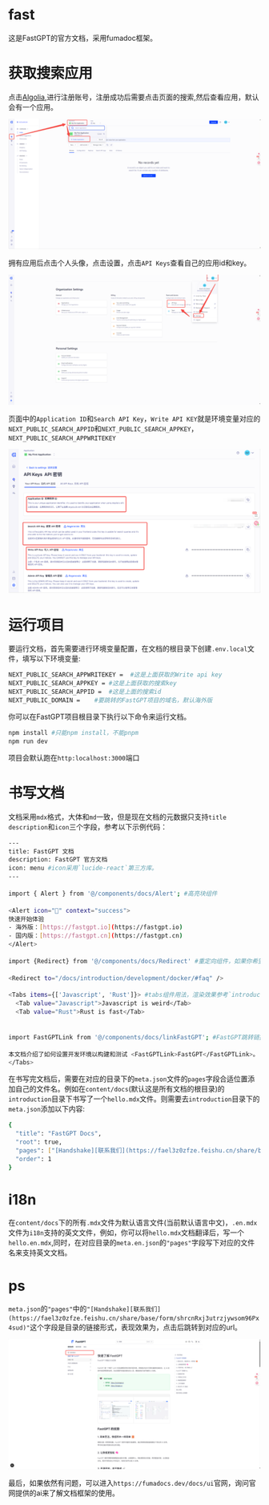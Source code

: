 # fast

这是FastGPT的官方文档，采用fumadoc框架。

# 获取搜索应用

点击[Algolia](https://dashboard.algolia.com/account/overview),进行注册账号，注册成功后需要点击页面的搜索,然后查看应用，默认会有一个应用。

![](./public/readme/algolia.png)

拥有应用后点击个人头像，点击设置，点击`API Keys`查看自己的应用id和key。

![](./public/readme/algolia2.png)

页面中的`Application ID`和`Search API Key`，`Write API KEY`就是环境变量对应的`NEXT_PUBLIC_SEARCH_APPID`和`NEXT_PUBLIC_SEARCH_APPKEY`，`NEXT_PUBLIC_SEARCH_APPWRITEKEY`

![](./public/readme/algolia3.png)

# 运行项目

要运行文档，首先需要进行环境变量配置，在文档的根目录下创建`.env.local`文件，填写以下环境变量:

```bash
NEXT_PUBLIC_SEARCH_APPWRITEKEY =  #这是上面获取的Write api key
NEXT_PUBLIC_SEARCH_APPKEY = #这是上面获取的搜索key
NEXT_PUBLIC_SEARCH_APPID =  #这是上面的搜索id
NEXT_PUBLIC_DOMAIN =    #要跳转的FastGPT项目的域名，默认海外版
```

你可以在FastGPT项目根目录下执行以下命令来运行文档。

```bash
npm install #只能npm install，不能pnpm
npm run dev
```
项目会默认跑在`http:localhost:3000`端口

# 书写文档

文档采用`mdx`格式，大体和`md`一致，但是现在文档的元数据只支持`title` `description`和`icon`三个字段，参考以下示例代码：

```bash
---
title: FastGPT 文档
description: FastGPT 官方文档
icon: menu #icon采用`lucide-react`第三方库。
---

import { Alert } from '@/components/docs/Alert'; #高亮块组件

<Alert icon="🤖" context="success">
快速开始体验
- 海外版：[https://fastgpt.io](https://fastgpt.io)
- 国内版：[https://fastgpt.cn](https://fastgpt.cn)
</Alert>

import {Redirect} from '@/components/docs/Redirect' #重定向组件，如果你希望用户点击这个文件跳转到别的文件的话，详情参考 `FAQ`的`Docker 部署问题`文档。

<Redirect to="/docs/introduction/development/docker/#faq" />

<Tabs items={['Javascript', 'Rust']}> #tabs组件用法，渲染效果参考`introduction`下`development`的`faq`文档
  <Tab value="Javascript">Javascript is weird</Tab>
  <Tab value="Rust">Rust is fast</Tab>


import FastGPTLink from '@/components/docs/linkFastGPT'; #FastGPT跳转链接组件，通过接收一个域名环境变量，来实现跳转到海外或者国内

本文档介绍了如何设置开发环境以构建和测试 <FastGPTLink>FastGPT</FastGPTLink>。
</Tabs>

```

在书写完文档后，需要在对应的目录下的`meta.json`文件的`pages`字段合适位置添加自己的文件名。例如在`content/docs`(默认这是所有文档的根目录)的`introduction`目录下书写了一个`hello.mdx`文件。则需要去`introduction`目录下的`meta.json`添加以下内容:

```bash
{
  "title": "FastGPT Docs",
  "root": true,
  "pages": ["[Handshake][联系我们](https://fael3z0zfze.feishu.cn/share/base/form/shrcnRxj3utrzjywsom96Px4sud)","index","guide","development","FAQ","shopping_cart","community","hello"], #"hello"原本没有，此外，这里的顺序就是最后文档的展示顺序，现在"hello"文档将会在`introduction`的最后展示
  "order": 1
}
```

# i18n

在`content/docs`下的所有`.mdx`文件为默认语言文件(当前默认语言中文)，`.en.mdx`文件为`i18n`支持的英文文件，例如，你可以将`hello.mdx`文档翻译后，写一个`hello.en.mdx`,同时，在对应目录的`meta.en.json`的`"pages"`字段写下对应的文件名来支持英文文档。

# ps

`meta.json`的`"pages"`中的`"[Handshake][联系我们](https://fael3z0zfze.feishu.cn/share/base/form/shrcnRxj3utrzjywsom96Px4sud)"`这个字段是目录的链接形式，表现效果为，点击后跳转到对应的url。

![](./public/readme/link.png)

最后，如果依然有问题，可以进入`https://fumadocs.dev/docs/ui`官网，询问官网提供的ai来了解文档框架的使用。